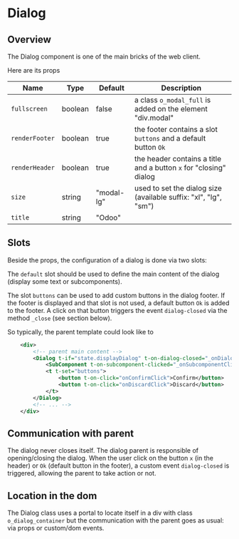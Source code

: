 # Dialog

## Overview

The Dialog component is one of the main bricks of the web client.

Here are its props

| Name           | Type    | Default    | Description                                                       |
| -------------- | ------- | ---------- | ----------------------------------------------------------------- |
| `fullscreen`   | boolean | false      | a class `o_modal_full` is added on the element "div.modal"        |
| `renderFooter` | boolean | true       | the footer contains a slot `buttons` and a default button `Ok`    |
| `renderHeader` | boolean | true       | the header contains a title and a button `x` for "closing" dialog |
| `size`         | string  | "modal-lg" | used to set the dialog size (available suffix: "xl", "lg", "sm")  |
| `title`        | string  | "Odoo"     |                                                                   |

## Slots

Beside the props, the configuration of a dialog is done via two slots:

The `default` slot should be used to define the main content of the dialog (display some text or subcomponents).

The slot `buttons` can be used to add custom buttons in the dialog footer.
If the footer is displayed and that slot is not used, a default button `Ok` is added to the footer.
A click on that button triggers the event `dialog-closed` via the method `_close` (see section below).

So typically, the parent template could look like to

```xml
    <div>
        <!-- parent main content -->
        <Dialog t-if="state.displayDialog" t-on-dialog-closed="_onDialogClosed">
            <SubComponent t-on-subcomponent-clicked="_onSubcomponentClicked"/>
            <t t-set="buttons">
                <button t-on-click="onConfirmClick">Confirm</button>
                <button t-on-click="onDiscardClick">Discard</button>
            </t>
        </Dialog>
        <!-- ... -->
    </div>
```

## Communication with parent

The dialog never closes itself. The dialog parent is responsible of opening/closing the dialog.
When the user click on the button `x` (in the header) or `Ok` (default button in the footer),
a custom event `dialog-closed` is triggered, allowing the parent to take action or not.

## Location in the dom

The Dialog class uses a portal to locate itself in a div with class `o_dialog_container` but the
communication with the parent goes as usual: via props or custom/dom events.
